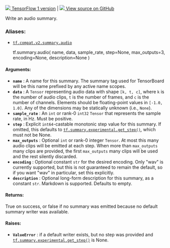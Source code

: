 [ ![](https://tensorflow.google.cn/images/tf_logo_32px.png) TensorFlow 1
version](/versions/r1.15/api_docs/python/tf/summary/audio) |  [
![](https://tensorflow.google.cn/images/GitHub-Mark-32px.png) View source on
GitHub
](https://github.com/tensorflow/tensorboard/tree/master/tensorboard/plugins/audio/summary_v2.py)  
  
  
Write an audio summary.

### Aliases:

  * [`tf.compat.v2.summary.audio`](/api_docs/python/tf/summary/audio)

    
    
    tf.summary.audio(
        name,
        data,
        sample_rate,
        step=None,
        max_outputs=3,
        encoding=None,
        description=None
    )
    

#### Arguments:

  * **`name`** : A name for this summary. The summary tag used for TensorBoard will be this name prefixed by any active name scopes.
  * **`data`** : A `Tensor` representing audio data with shape `[k, t, c]`, where `k` is the number of audio clips, `t` is the number of frames, and `c` is the number of channels. Elements should be floating-point values in `[-1.0, 1.0]`. Any of the dimensions may be statically unknown (i.e., `None`).
  * **`sample_rate`** : An `int` or rank-0 `int32` `Tensor` that represents the sample rate, in Hz. Must be positive.
  * **`step`** : Explicit `int64`-castable monotonic step value for this summary. If omitted, this defaults to [`tf.summary.experimental.get_step()`](https://tensorflow.google.cn/api_docs/python/tf/summary/experimental/get_step), which must not be None.
  * **`max_outputs`** : Optional `int` or rank-0 integer `Tensor`. At most this many audio clips will be emitted at each step. When more than `max_outputs` many clips are provided, the first `max_outputs` many clips will be used and the rest silently discarded.
  * **`encoding`** : Optional constant `str` for the desired encoding. Only "wav" is currently supported, but this is not guaranteed to remain the default, so if you want "wav" in particular, set this explicitly.
  * **`description`** : Optional long-form description for this summary, as a constant `str`. Markdown is supported. Defaults to empty.

#### Returns:

True on success, or false if no summary was emitted because no default summary
writer was available.

#### Raises:

  * **`ValueError`** : if a default writer exists, but no step was provided and [`tf.summary.experimental.get_step()`](https://tensorflow.google.cn/api_docs/python/tf/summary/experimental/get_step) is None.

